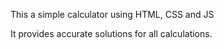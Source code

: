 This a simple calculator using HTML, CSS and JS

It provides accurate solutions for all calculations.
